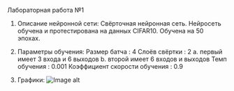Лабораторная работа №1

1. Описание нейронной сети:
Свёрточная нейронная сеть.
Нейросеть обучена и протестирована на данных CIFAR10.
Обучена на 50 эпохах.

2. Параметры обучения:
Размер батча : 4
Слоёв свёртки : 2
a. первый имеет 3 входа и 6 выходов
b. второй имеет 6 входов и выходов
Темп обучения : 0.001
Коэффициент скорости обучения : 0.9

3. Графики:
![Image alt](https://github.com/{EvgenyLeonovets}/{StatRad}/raw/{master}/LossEpoch.png)
